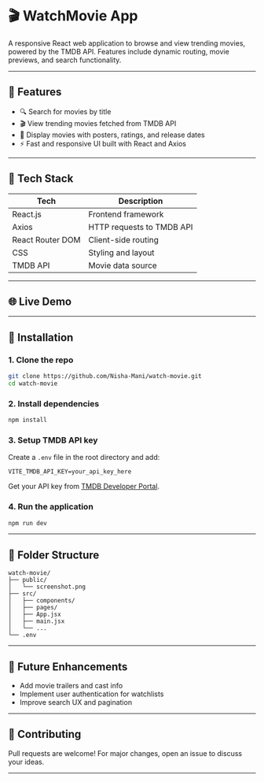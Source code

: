 # 🎬 WatchMovie App

A responsive React web application to browse and view trending movies, powered by the TMDB API. Features include dynamic routing, movie previews, and search functionality.

---

## 🚀 Features

* 🔍 Search for movies by title
* 🎬 View trending movies fetched from TMDB API
* 📂 Display movies with posters, ratings, and release dates
* ⚡ Fast and responsive UI built with React and Axios

---

## 💠 Tech Stack

| Tech             | Description               |
| ---------------- | ------------------------- |
| React.js         | Frontend framework        |
| Axios            | HTTP requests to TMDB API |
| React Router DOM | Client-side routing       |
| CSS              | Styling and layout        |
| TMDB API         | Movie data source         |

---

## 🌐 Live Demo

---

## 📆 Installation

### 1. Clone the repo

```bash
git clone https://github.com/Nisha-Mani/watch-movie.git
cd watch-movie
```

### 2. Install dependencies

```bash
npm install
```

### 3. Setup TMDB API key

Create a `.env` file in the root directory and add:

```env
VITE_TMDB_API_KEY=your_api_key_here
```

Get your API key from [TMDB Developer Portal](https://developer.themoviedb.org/).

### 4. Run the application

```bash
npm run dev
```

---

## 📁 Folder Structure

```
watch-movie/
├── public/
│   └── screenshot.png
├── src/
│   ├── components/
│   ├── pages/
│   ├── App.jsx
│   ├── main.jsx
│   └── ...
└── .env
```

---

## 📌 Future Enhancements

* Add movie trailers and cast info
* Implement user authentication for watchlists
* Improve search UX and pagination

---

## 🙌 Contributing

Pull requests are welcome! For major changes, open an issue to discuss your ideas.

---
